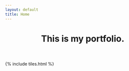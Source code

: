 ```yaml
---
layout: default
title: Home
---
```


<header>
<h1>This is my portfolio.</h1>
</header>

{% include tiles.html %}
